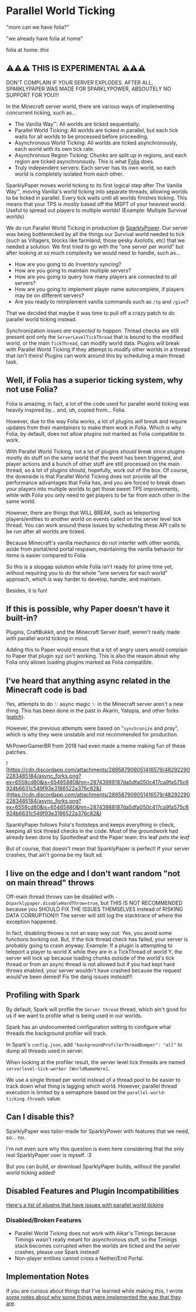 # Parallel World Ticking

"mom can we have folia?"

"we already have folia at home"

folia at home: *this*

## ⚠️⚠️⚠️ THIS IS EXPERIMENTAL ⚠️⚠️⚠️

DON'T COMPLAIN IF YOUR SERVER EXPLODES. AFTER ALL, SPARKLYPAPER WAS MADE FOR SPARKLYPOWER, ABSOUTELY NO SUPPORT FOR YOU!!!

In the Minecraft server world, there are various ways of implementing concurrent ticking, such as...

* The Vanilla Way™: All worlds are ticked sequentially.
* Parallel World Ticking: All worlds are ticked in parallel, but each tick waits for all worlds to be processed before proceeding.
* Asynchronous World Ticking: All worlds are ticked asynchronously, each world with its own tick rate. 
* Asynchronous Region Ticking: Chunks are split up in regions, and each region are ticked asynchronously. This is what [Folia](https://github.com/PaperMC/Folia) does.
* Truly independent servers: Each server has its own world, so each world is completely isolated from each other.

SparklyPaper moves world ticking to its first logical step after The Vanilla Way™, moving Vanilla's world ticking into separate threads, allowing worlds to be ticked in parallel. Every tick waits until all worlds finishes ticking. This means that your TPS is _mostly_ based off the MSPT of your heaviest world. Useful to spread out players to multiple worlds! (Example: Multiple Survival worlds)

We do run Parallel World Ticking in production @ [SparklyPower](https://sparklypower.net/). Our server was being bottlenecked by all the things our Survival world needed to tick (such as Villagers, blocks like farmland, those pesky Axolotls, etc) that we needed a solution. We first tried to go with the "one server per world" but after looking at so much complexity we would need to handle, such as...

* How are you going to do Inventory syncing?
* How are you going to maintain multiple servers?
* How are you going to query how many players are connected to *all* servers?
* How are you going to implement player name autocomplete, if players may be on different servers?
* Are you ready to reimplement vanilla commands such as `/tp` and `/give`?
 
That we decided that maybe it was time to pull off a crazy patch to do parallel world ticking instead.

Synchronization issues *are expected to happen*. Thread checks are still present and only the `ServerLevelTickThread` that is bound to the modified world, or the main `TickThread`, can modify world data. Plugins will break with Parallel World Ticking if they attempt to modify other worlds in a thread that isn't theirs! Plugins can work around this by scheduling a main thread task.

## Well, if Folia has a superior ticking system, why not use Folia?

Folia is amazing, in fact, a lot of the code used for parallel world ticking was heavily inspired by... and, uh, copied from... Folia.

However, due to the way Folia works, a lot of plugins *will* break and require updates from their maintainers to make them work in Folia. Which is why Folia, by default, does not allow plugins not marked as Folia compatible to work.

With Parallel World Ticking, not a lot of plugins *should* break since plugins mostly do stuff on the same world that the event has been triggered, and player actions and a bunch of other stuff are still processed on the main thread, so a lot of plugins should, hopefully, work out of the box. Of course, the downside is that Parallel World Ticking does not provide all the performance advantages that Folia has, and you are forced to break down your players into multiple worlds to get those sweet TPS improvements, while with Folia you only need to get players to be far from each other in the same world.

However, there are things that WILL BREAK, such as teleporting players/entities to another world on events called on the server level tick thread. You can work around these issues by scheduling these API calls to be run after all worlds are ticked.

Because Minecraft's vanilla mechanics do not interfer with other worlds, aside from portal/end portal respawn, maintaining the vanilla behavior for items is easier compared to Folia.

So this is a stopgap solution while Folia isn't ready for prime time yet, without requiring you to do the whole "one servers for each world" approach, which is way harder to develop, handle, and maintain.

Besides, it is fun!

## If this is possible, why Paper doesn't have it built-in?

Plugins, CraftBukkit, and the Minecraft Server itself, weren't really made with parallel world ticking in mind.

Adding this to Paper would ensure that a lot of angry users would complain to Paper that plugin xyz isn't working. This is also the reason about why Folia only allows loading plugins marked as Folia compatible.

## I've heard that anything async related in the Minecraft code is bad

Yes, attempts to do ✨ async magic ✨ in the Minecraft server aren't a new thing. This has been done in the past in Akarin, Yatopia, and other forks ([patch](https://github.com/YatopiaMC/Yatopia/blob/1a54ef2f995f049d4fcf1f2bd084691126f10046/patches/server/0046-Option-for-async-world-ticking.patch)).

However, the previous attempts were based on "`synchronize` and pray", which is why they were unstable and not recommended for production.

MrPowerGamerBR from 2018 had even made a meme making fun of these patches.

![https://cdn.discordapp.com/attachments/289587909051416579/482922902283485184/async_forks.png?ex=6558cd80&is=65465880&hm=28743988187da5dfa050c417ca9fa575c6924b6631c549f93e3186522a376c82&](https://cdn.discordapp.com/attachments/289587909051416579/482922902283485184/async_forks.png?ex=6558cd80&is=65465880&hm=28743988187da5dfa050c417ca9fa575c6924b6631c549f93e3186522a376c82&)

SparklyPaper follows Folia's footsteps and keeps everything in check, keeping all tick thread checks in the code. Most of the groundwork had already been done by Spottedleaf and the Paper team. thx leaf *pets the leaf*

But of course, that doesn't mean that SparklyPaper is perfect! If your server crashes, that ain't gonna be my fault xd.

## I live on the edge and I don't want random "not on main thread" throws

Off-main thread throws can be disabled with `-Dsparklypaper.disableHardThrow=true`, but THIS IS NOT RECOMMENDED because you SHOULD FIX THE ISSUES THEMSELVES instead of RISKING DATA CORRUPTION!!! The server will still log the stacktrace of where the exception happened.

In fact, disabling throws is not an easy way out: Yes, you avoid some functions borking out. But, if the tick thread check has failed, your server is probably going to crash anyway. Example: If a plugin is attempting to teleport a player to world X while they are in a TickThread of world Y, the server will lock up because loading chunks outside of the world's tick thread or from an async thread is not allowed but if you had kept hard throws enabled, your server wouldn't have crashed because the request would've been denied! Fix the dang issues instead!!!

## Profiling with Spark

By default, Spark will profile the `Server thread` thread, which ain't good for us if we want to profile what is being used in our worlds.

Spark has an undocumented configuration setting to configure what threads the background profiler will track.

In Spark's `config.json`, add `"backgroundProfilerThreadDumper": "all"` to dump all threads used in server.

When looking at the profiler result, the server level tick threads are named `serverlevel-tick-worker [WorldNameHere]`.

We use a single thread per world instead of a thread pool to be easier to track down what thing is lagging which world. However, parallel thread execution is limited by a semaphore based on the `parallel-world-ticking.threads` value.

## Can I disable this?

SparklyPaper was tailor-made for SparklyPower with features that we need, so... no.

I'm not even sure why this question is even here considering that the only real SparklyPaper user is myself. :3

But you can build, or download SparklyPaper builds, without the parallel world ticking added!

## Disabled Features and Plugin Incompatibilities

[Here's a list of plugins that have issues with parallel world ticking](PARALLEL_INCOMPATIBLE_PLUGINS.md)

### Disabled/Broken Features
* Parallel World Ticking does not work with Aikar's Timings because Timings wasn't really meant for asynchronous stuff, so the Timings stack becomes corrupted when the worlds are ticked and the server crashes, please use Spark instead!
* Non-player entities cannot cross a Nether/End Portal.

## Implementation Notes

If you are curious about things that I've learned while making this, I wrote [some notes about why some things were implemented the way that they are](PARALLEL_NOTES.md). 
